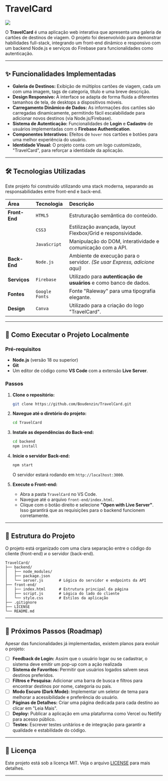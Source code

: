 # TravelCard

<div>
   <img src="https://i.imgur.com/NEwn9MY.png">
</div>


O **TravelCard** é uma aplicação web interativa que apresenta uma galeria de cartões de destinos de viagem. O projeto foi desenvolvido para demonstrar habilidades full-stack, integrando um front-end dinâmico e responsivo com um backend Node.js e serviços do Firebase para funcionalidades como autenticação.

-----

## ✨ Funcionalidades Implementadas

  * **Galeria de Destinos:** Exibição de múltiplos cartões de viagem, cada um com uma imagem, tags de categoria, título e uma breve descrição.
  * **Design Responsivo:** A interface se adapta de forma fluida a diferentes tamanhos de tela, de desktops a dispositivos móveis.
  * **Carregamento Dinâmico de Dados:** As informações dos cartões são carregadas dinamicamente, permitindo fácil escalabilidade para adicionar novos destinos (via Node.js/Firebase).
  * **Sistema de Autenticação:** Funcionalidades de **Login** e **Cadastro** de usuários implementadas com o **Firebase Authentication**.
  * **Componentes Interativos:** Efeitos de `hover` nos cartões e botões para uma melhor experiência do usuário.
  * **Identidade Visual:** O projeto conta com um logo customizado, "TravelCard", para reforçar a identidade da aplicação.

-----

## 🛠️ Tecnologias Utilizadas

Este projeto foi construído utilizando uma stack moderna, separando as responsabilidades entre front-end e back-end.

| Área | Tecnologia | Descrição |
| :--- | :--- | :--- |
| **Front-End** | `HTML5` | Estruturação semântica do conteúdo. |
| | `CSS3` | Estilização avançada, layout Flexbox/Grid e responsividade. |
| | `JavaScript` | Manipulação do DOM, interatividade e comunicação com a API. |
| **Back-End** | `Node.js` | Ambiente de execução para o servidor. *(Se usar Express, adicione aqui)* |
| **Serviços** | `Firebase` | Utilizado para **autenticação de usuários** e como banco de dados. |
| **Fontes** | `Google Fonts` | Fonte "Raleway" para uma tipografia elegante. |
| **Design** | `Canva` | Utilizado para a criação do logo "TravelCard". |

-----

## 🚀 Como Executar o Projeto Localmente

### Pré-requisitos

  * **Node.js** (versão 18 ou superior)
  * **Git**
  * Um editor de código como **VS Code** com a extensão **Live Server**.

### Passos

1.  **Clone o repositório:**

    ```bash
    git clone https://github.com/Boudenzin/TravelCard.git
    ```

2.  **Navegue até o diretório do projeto:**

    ```bash
    cd TravelCard
    ```

3.  **Instale as dependências do Back-end:**

    ```bash
    cd backend
    npm install
    ```
    
4.  **Inicie o servidor Back-end:**

    ```bash
    npm start
    ```

    O servidor estará rodando em `http://localhost:3000`.

5.  **Execute o Front-end:**

      * Abra a pasta `TravelCard` no VS Code.
      * Navegue até o arquivo `front-end/index.html`.
      * Clique com o botão direito e selecione **"Open with Live Server"**. Isso garantirá que as requisições para o backend funcionem corretamente.

-----

## 📂 Estrutura do Projeto

O projeto está organizado com uma clara separação entre o código do cliente (front-end) и o servidor (back-end).

```
TravelCard/
├── backend/
│   ├── node_modules/
│   ├── package.json
│   └── server.js       # Lógica do servidor e endpoints da API
├── front-end/
│   ├── index.html      # Estrutura principal da página
│   ├── script.js       # Lógica do lado do cliente
│   └── style.css       # Estilos da aplicação
├── .gitignore
├── LICENSE
└── README.md
```

-----

## 🎯 Próximos Passos (Roadmap)

Apesar das funcionalidades já implementadas, existem planos para evoluir o projeto:

  * [ ] **Feedback de Login:** Assim que o usuário logar ou se cadastrar, o sistema deve emitir um pop-up com a ação realizada
  * [ ] **Sistema de Favoritos:** Permitir que usuários logados salvem seus destinos preferidos.
  * [ ] **Filtros e Pesquisa:** Adicionar uma barra de busca e filtros para encontrar destinos por nome, categoria ou país.
  * [ ] **Modo Escuro (Dark Mode):** Implementar um seletor de tema para melhorar a acessibilidade e preferência do usuário.
  * [ ] **Páginas de Detalhes:** Criar uma página dedicada para cada destino ao clicar em "Leia Mais".
  * [ ] **Deploy:** Publicar a aplicação em uma plataforma como Vercel ou Netlify para acesso público.
  * [ ] **Testes:** Escrever testes unitários e de integração para garantir a qualidade e estabilidade do código.

-----

## 📄 Licença

Este projeto está sob a licença MIT. Veja o arquivo [LICENSE](https://www.google.com/search?q=LICENSE) para mais detalhes.

-----
